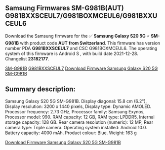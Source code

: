 <h2>Samsung Firmwares SM-G981B(AUT) G981BXXSCEUL7/G981BOXMCEUL6/G981BXXUCEUL6</h2>
Download the Samsung firmware for the ✅ <strong>Samsung Galaxy S20 5G </strong> ⭐ <strong>SM-G981B</strong> with product code <strong>AUT</strong> <strong> from Switzerland</strong>. This firmware has version number PDA <strong>G981BXXSCEUL7</strong> and CSC G981BOXMCEUL6. The operating system of this firmware is Android S , with build date 2021-12-28. Changelist <strong>23182177</strong>.

[SM-G981B](https://samfirm.shop/model/SM-G981B)
[G981BXXSCEUL7](https://samfirm.shop/pda/G981BXXSCEUL7)
[Download Firmware Samsung Galaxy S20 5G SM-G981B](https://samfirm.shop/firmware/485972)
<h2>Summary description:</h2>
<p>Samsung Galaxy S20 5G SM-G981B. Display diagonal: 15.8 cm (6.2"), Display resolution: 3200 x 1440 pixels, Display type: Dynamic AMOLED. Processor frequency: 2.73 GHz, Processor family: Samsung Exynos, Processor model: 990. RAM capacity: 12 GB, RAM type: LPDDR5, Internal storage capacity: 128 GB. Rear camera resolution (numeric): 12 MP, Rear camera type: Triple camera. Operating system installed: Android 10.0. Battery capacity: 4000 mAh. Product colour: Blue. Weight: 163 g</p>


[Download Firmware Samsung Galaxy S20 5G SM-G981B](https://samfirm.shop/firmware/485972)
